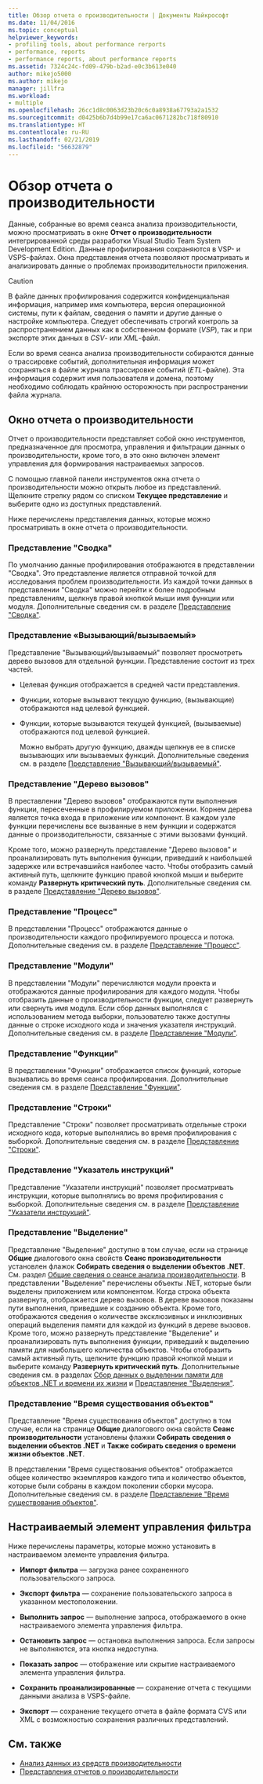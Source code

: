 ```yaml
---
title: Обзор отчета о производительности | Документы Майкрософт
ms.date: 11/04/2016
ms.topic: conceptual
helpviewer_keywords:
- profiling tools, about performance rerports
- performance, reports
- performance reports, about performance reports
ms.assetid: 7324c24c-fd09-479b-b2ad-e0c3b613e040
author: mikejo5000
ms.author: mikejo
manager: jillfra
ms.workload:
- multiple
ms.openlocfilehash: 26cc1d8c0063d23b20c6c0a8938a67793a2a1532
ms.sourcegitcommit: d0425b6b7d4b99e17ca6ac0671282bc718f80910
ms.translationtype: HT
ms.contentlocale: ru-RU
ms.lasthandoff: 02/21/2019
ms.locfileid: "56632879"
---
```

# <a name="performance-report-overview"></a>Обзор отчета о производительности
Данные, собранные во время сеанса анализа производительности, можно просматривать в окне **Отчет о производительности** интегрированной среды разработки Visual Studio Team System Development Edition. Данные профилирования сохраняются в VSP- и VSPS-файлах. Окна представления отчета позволяют просматривать и анализировать данные о проблемах производительности приложения.

> [!CAUTION]
>  В файле данных профилирования содержится конфиденциальная информация, например имя компьютера, версия операционной системы, пути к файлам, сведения о памяти и другие данные о настройке компьютера. Следует обеспечивать строгий контроль за распространением данных как в собственном формате (*VSP*), так и при экспорте этих данных в *CSV*- или *XML*-файл.
>
>  Если во время сеанса анализа производительности собираются данные о трассировке событий, дополнительная информация может сохраняться в файле журнала трассировке событий (*ETL*-файле). Эта информация содержит имя пользователя и домена, поэтому необходимо соблюдать крайнюю осторожность при распространении файла журнала.

## <a name="performance-report-window"></a>Окно отчета о производительности
 Отчет о производительности представляет собой окно инструментов, предназначенное для просмотра, управления и фильтрации данных о производительности, кроме того, в это окно включен элемент управления для формирования настраиваемых запросов.

 С помощью главной панели инструментов окна отчета о производительности можно открыть любое из представлений. Щелкните стрелку рядом со списком **Текущее представление** и выберите одно из доступных представлений.

 Ниже перечислены представления данных, которые можно просматривать в окне отчета о производительности.

### <a name="summary-view"></a>Представление "Сводка"
 По умолчанию данные профилирования отображаются в представлении "Сводка". Это представление является отправной точкой для исследования проблем производительности. Из каждой точки данных в представлении "Сводка" можно перейти к более подробным представлениям, щелкнув правой кнопкой мыши имя функции или модуля. Дополнительные сведения см. в разделе [Представление "Сводка"](../profiling/summary-view.md).

### <a name="callercallee-view"></a>Представление «Вызывающий/вызываемый»
 Представление "Вызывающий/вызываемый" позволяет просмотреть дерево вызовов для отдельной функции. Представление состоит из трех частей.

- Целевая функция отображается в средней части представления.

- Функции, которые вызывают текущую функцию, (вызывающие) отображаются над целевой функцией.

- Функции, которые вызываются текущей функцией, (вызываемые) отображаются под целевой функцией.

  Можно выбрать другую функцию, дважды щелкнув ее в списке вызывающих или вызываемых функций. Дополнительные сведения см. в разделе [Представление "Вызывающий/вызываемый"](../profiling/caller-callee-view.md).

### <a name="call-tree-view"></a>Представление "Дерево вызовов"
 В преставлении "Дерево вызовов" отображаются пути выполнения функции, пересеченные в профилируемом приложении. Корнем дерева является точка входа в приложение или компонент. В каждом узле функции перечислены все вызванные в нем функции и содержатся данные о производительности, связанные с этими вызовами функций.

 Кроме того, можно развернуть представление "Дерево вызовов" и проанализировать путь выполнения функции, приведший к наибольшей задержке или встречавшийся наиболее часто. Чтобы отобразить самый активный путь, щелкните функцию правой кнопкой мыши и выберите команду **Развернуть критический путь**. Дополнительные сведения см. в разделе [Представление "Дерево вызовов"](../profiling/call-tree-view.md).

### <a name="process-view"></a>Представление "Процесс"
 В представлении "Процесс" отображаются данные о производительности каждого профилируемого процесса и потока. Дополнительные сведения см. в разделе [Представление "Процесс"](../profiling/process-view.md).

### <a name="modules-view"></a>Представление "Модули"
 В представлении "Модули" перечисляются модули проекта и отображаются данные профилирования для каждого модуля. Чтобы отобразить данные о производительности функции, следует развернуть или свернуть имя модуля. Если сбор данных выполнялся с использованием метода выборки, пользователю также доступны данные о строке исходного кода и значения указателя инструкций. Дополнительные сведения см. в разделе [Представление "Модули"](../profiling/modules-view.md).

### <a name="functions-view"></a>Представление "Функции"
 В представлении "Функции" отображается список функций, которые вызывались во время сеанса профилирования. Дополнительные сведения см. в разделе [Представление "Функции"](../profiling/functions-view.md).

### <a name="line-view"></a>Представление "Строки"
 Представление "Строки" позволяет просматривать отдельные строки исходного кода, которые выполнялись во время профилирования с выборкой. Дополнительные сведения см. в разделе [Представление "Строки"](../profiling/lines-view.md).

### <a name="instruction-pointer-ip-view"></a>Представление "Указатель инструкций"
 Представление "Указатели инструкций" позволяет просматривать инструкции, которые выполнялись во время профилирования с выборкой. Дополнительные сведения см. в разделе [Представление "Указатели инструкций"](../profiling/instruction-pointers-ips-view.md).

### <a name="allocation-view"></a>Представление "Выделение"
 Представление "Выделение" доступно в том случае, если на странице **Общие** диалогового окна свойств **Сеанс производительности** установлен флажок **Собирать сведения о выделении объектов .NET**. См. раздел [Общие сведения о сеансе анализа производительности](../profiling/performance-session-overview.md). В представлении "Выделение" перечислены объекты .NET, которые были выделены приложением или компонентом. Когда строка объекта развернута, отображается дерево вызовов. В дереве вызовов показаны пути выполнения, приведшие к созданию объекта. Кроме того, отображаются сведения о количестве эксклюзивных и инклюзивных операций выделения памяти для каждой из функций в дереве вызовов. Кроме того, можно развернуть представление "Выделение" и проанализировать путь выполнения функции, приведший к выделению памяти для наибольшего количества объектов. Чтобы отобразить самый активный путь, щелкните функцию правой кнопкой мыши и выберите команду **Развернуть критический путь**. Дополнительные сведения см. в разделах [Сбор данных о выделении памяти для объектов .NET и времени их жизни](../profiling/collecting-dotnet-memory-allocation-and-lifetime-data.md) и [Представление "Выделения"](../profiling/dotnet-memory-allocations-view.md).

### <a name="objects-lifetime-view"></a>Представление "Время существования объектов"
 Представление "Время существования объектов" доступно в том случае, если на странице **Общие** диалогового окна свойств **Сеанс производительности** установлены флажки **Собирать сведения о выделении объектов .NET** и **Также собирать сведения о времени жизни объектов .NET**.

 В представлении "Время существования объектов" отображается общее количество экземпляров каждого типа и количество объектов, которые были собраны в каждом поколении сборки мусора. Дополнительные сведения см. в разделе [Представление "Время существования объектов"](../profiling/object-lifetime-view.md).

## <a name="customizable-filter-control"></a>Настраиваемый элемент управления фильтра
 Ниже перечислены параметры, которые можно установить в настраиваемом элементе управления фильтра.

-   **Импорт фильтра** — загрузка ранее сохраненного пользовательского запроса.

-   **Экспорт фильтра** — сохранение пользовательского запроса в указанном местоположении.

-   **Выполнить запрос** — выполнение запроса, отображаемого в окне настраиваемого элемента управления фильтра.

-   **Остановить запрос** — остановка выполнения запроса. Если запросы не выполняются, эта кнопка недоступна.

-   **Показать запрос** — отображение или скрытие настраиваемого элемента управления фильтра.

-   **Сохранить проанализированные** — сохранение отчета с текущими данными анализа в VSPS-файле.

-   **Экспорт** — сохранение текущего отчета в файле формата CVS или XML с возможностью сохранения различных представлений.

## <a name="see-also"></a>См. также
- [Анализ данных из средств производительности](../profiling/analyzing-performance-tools-data.md)
- [Представления отчетов о производительности](../profiling/performance-report-views.md)